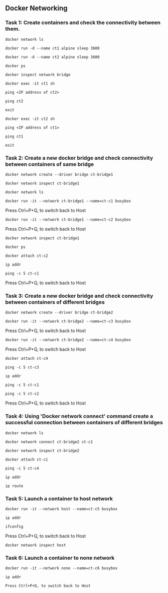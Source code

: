 ## Docker Networking
### Task 1: Create containers and check the connectivity between them.
```
docker network ls
```
```
docker run -d --name ct1 alpine sleep 3600
```
```
docker run -d --name ct2 alpine sleep 3600
```
```
docker ps
```
```
docker inspect network bridge
```
```
docker exec -it ct1 sh
```
```
ping <IP address of ct2>
```
```
ping ct2
```
```
exit
```
```
docker exec -it ct2 sh
```
```
ping <IP address of ct1>
```
```
ping ct1
```
```
exit
```
### Task 2: Create a new docker bridge and check connectivity between containers of same bridge
```
docker network create --driver bridge ct-bridge1
```
```
docker network inspect ct-bridge1
```
```
docker network ls
```
```
docker run -it --network ct-bridge1 --name=ct-c1 busybox
```

Press Ctrl+P+Q, to switch back to Host
```
docker run -it --network ct-bridge1 --name=ct-c2 busybox
```
Press Ctrl+P+Q, to switch back to Host
```
docker network inspect ct-bridge1
```
```
docker ps
```
```
docker attach ct-c2
```
```
ip addr
```
```
ping -c 5 ct-c1
```
Press Ctrl+P+Q, to switch back to Host

### Task 3: Create a new docker bridge and check connectivity between containers of different bridges
```
docker network create --driver bridge ct-bridge2
```
```
docker run -it --network ct-bridge2 --name=ct-c3 busybox
```
Press Ctrl+P+Q, to switch back to Host
```
docker run -it --network ct-bridge2 --name=ct-c4 busybox
```
Press Ctrl+P+Q, to switch back to Host
```
docker attach ct-c4
```
```
ping -c 5 ct-c3
```
```
ip addr
```
```
ping -c 5 ct-c1
```
```
ping -c 5 ct-c2
```

Press Ctrl+P+Q, to switch back to Host

### Task 4: Using 'Docker network connect' command create a successful connection between containers of different bridges
```
docker network ls
```
```
docker network connect ct-bridge2 ct-c1
```
```
docker network inspect ct-bridge2
```
```
docker attach ct-c1
```
```
ping -c 5 ct-c4
```
```
ip addr
```
```
ip route
```

### Task 5: Launch a container to host network
```
docker run -it --network host --name=ct-c5 busybox
```
```
ip addr
```
```
ifconfig
```

Press Ctrl+P+Q, to switch back to Host
```
docker network inspect host
```

### Task 6: Launch a container to none network 
```
docker run -it --network none --name=ct-c6 busybox
```
```
ip addr
```
```
Press Ctrl+P+Q, to switch back to Host
